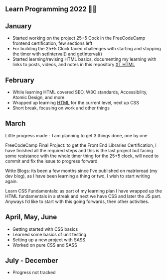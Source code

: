 ## Learn Programming 2022 🧑‍💻

## January

- Started working on the project 25+5 Cock in the FreeCodeCamp frontend certification, few sections left
- For building the 25+5 Clock faced challenges with starting and stopping the timer with setInterval() and getInterval()
- Started learning/revising HTML basics, documenting my learning with links to posts, videos, and notes in this repository [XT HTML](https://github.com/abhiramready/XT-HTML)

## February

- While learning HTML covered SEO, W3C standards, Accessibility, Atomic Design, and more
- Wrapped up learning [HTML](https://github.com/abhiramready/XT-HTML) for the current level, next up CSS
- Short break, focusing on work and other things

## March

Little progress made - I am planning to get 3 things done, one by one

FreeCodeCamp Final Project: to get the Front End Libraries Certification, I have finished all the required steps and this is the last project but facing some resistance with the whole timer thing for the 25+5 clock, will need to commit and fix the issue to progress forward

Write Blogs: its been a few months since I’ve published on matrixread (my dev blog), as I have been learning a thing or two, I wish to start writing again.

Learn CSS Fundamentals: as part of my learning plan I have wrapped up the HTML fundamentals in a streak and next we have CSS and later the JS part. Anyways I’d like to start with this going forwards, then other activities.

## April, May, June

* Getting started with CSS basics
* Learned some basics of unit testing
* Setting up a new project with SASS
* Worked on pure CSS and SASS

## July - December
* Progress not tracked
